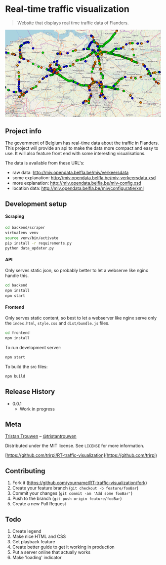 # Real-time traffic visualization
> Website that displays real time traffic data of Flanders.

![](header.png)


## Project info

The government of Belgium has real-time data about the traffic in Flanders. This project will provide an api to make the data more compact and easy to use. It will also feature front end with some interesting visualisations.

The data is available from these URL's:

- raw data: http://miv.opendata.belfla.be/miv/verkeersdata
- some explanation: http://miv.opendata.belfla.be/miv-verkeersdata.xsd
- more explanation: http://miv.opendata.belfla.be/miv-config.xsd
- location data: http://miv.opendata.belfla.be/miv/configuratie/xml


## Development setup

#### Scraping

```bash
cd backend/scraper
virtualenv venv
source venv/bin/activate
pip install -r requirements.py
python data_updater.py
```

#### API

Only serves static json, so probably better to let a webserve like nginx handle this.

```bash
cd backend
npm install
npm start
```

#### Frontend

Only serves static content, so best to let a webserver like nginx serve only the `index.html`, `style.css` and `dist/bundle.js` files.

```bash
cd frontend
npm install
```

To run development server:
```bash
npm start
```

To build the src files:
```bash
npm build
```

## Release History

* 0.0.1
    * Work in progress

## Meta

[Tristan Trouwen](https://tristantrouwen.com) – [@tristantrouwen](https://twitter.com/tristantrouwen)

Distributed under the MIT license. See ``LICENSE`` for more information.

[https://github.com/trirpi/RT-traffic-visualization](https://github.com/trirpi)

## Contributing

1. Fork it (<https://github.com/yourname/RT-traffic-visualization/fork>)
2. Create your feature branch (`git checkout -b feature/fooBar`)
3. Commit your changes (`git commit -am 'Add some fooBar'`)
4. Push to the branch (`git push origin feature/fooBar`)
5. Create a new Pull Request

## Todo

1. Create legend
2. Make nice HTML and CSS
3. Get playback feature
4. Create better guide to get it working in production
5. Put a server online that actually works
6. Make 'loading' indicator

